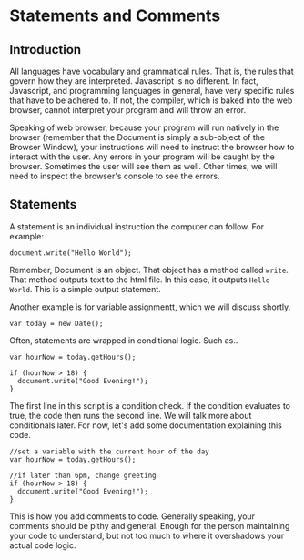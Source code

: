 # Statements and Comments
## Introduction
All languages have vocabulary and grammatical rules. That is, the rules that govern how they are interpreted. Javascript is no different. In fact, Javascript, and programming languages in general, have very specific rules that have to be adhered to. If not, the compiler, which is baked into the web browser, cannot interpret your program and will throw an error. 

Speaking of web browser, because your program will run natively in the browser (remember that the Document is simply a sub-object of the Browser Window), your instructions will need to instruct the browser how to interact with the user. Any errors in your program will be caught by the browser. Sometimes the user will see them as well. Other times, we will need to inspect the browser's console to see the errors. 

## Statements
A statement is an individual instruction the computer can follow. For example:

`document.write("Hello World");`

Remember, Document is an object. That object has a method called `write`. That method outputs text to the html file. In this case, it outputs `Hello World`. This is a simple output statement.

Another example is for variable assignmentt, which we will discuss shortly.

`var today = new Date();`

Often, statements are wrapped in conditional logic. Such as..

```
var hourNow = today.getHours();

if (hourNow > 18) {
  document.write("Good Evening!");
}
```

The first line in this script is a condition check. If the condition evaluates to true, the code then runs the second line. We will talk more about conditionals later. For now, let's add some documentation explaining this code. 

```
//set a variable with the current hour of the day
var hourNow = today.getHours();

//if later than 6pm, change greeting
if (hourNow > 18) {
  document.write("Good Evening!");
}
```

This is how you add comments to code. Generally speaking, your comments should be pithy and general. Enough for the person maintaining your code to understand, but not too much to where it overshadows your actual code logic. 
